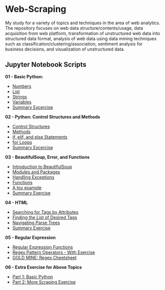 # Web-Scraping
My study for a variety of topics and techniques in the area of web analytics. The repository focuses on web data structure/contents/usage, data acquisition from web platform, transformation of unstructured web data into structured data format, analysis of web data using data mining techniques such as classification/clustering/association, sentiment analysis for business decisions, and visualization of unstructured data. 

## Jupyter Notebook Scripts

**01 - Basic Python:**<br> 
  + [Numbers](https://github.com/Jing0831/Web-Scraping/blob/ee2fa09cc30b36005a6037b739ee2e032a0fb118/01%20Numbers.ipynb) <br>
  + [List](https://github.com/Jing0831/Web-Scraping/blob/ee2fa09cc30b36005a6037b739ee2e032a0fb118/01%20Lists.ipynb)<br>
  + [Strings](https://github.com/Jing0831/Web-Scraping/blob/ee2fa09cc30b36005a6037b739ee2e032a0fb118/01%20Strings.ipynb)<br>
  + [Variables](https://github.com/Jing0831/Web-Scraping/blob/ee2fa09cc30b36005a6037b739ee2e032a0fb118/01%20Variables.ipynb)<br>
  + [Summary Excercise](https://github.com/Jing0831/Web-Scraping/blob/ee2fa09cc30b36005a6037b739ee2e032a0fb118/01%20Summary%20Exercise.ipynb)<br>

**02 - Python: Control Structures and Methods**<br> 
  + [Control Structures](https://github.com/Jing0831/Web-Scraping/blob/2c1a727a119637399fab21acb5e70e5a99373764/02%20Control%20Structures.ipynb)<br>
  + [Methods](https://github.com/Jing0831/Web-Scraping/blob/2c1a727a119637399fab21acb5e70e5a99373764/02%20Methods.ipynb)<br>
  + [if, elif, and else Statements](https://github.com/Jing0831/Web-Scraping/blob/2c1a727a119637399fab21acb5e70e5a99373764/02%20if,%20elif,%20and%20else%20Statements.ipynb)<br>
  + [for Loops](https://github.com/Jing0831/Web-Scraping/blob/2c1a727a119637399fab21acb5e70e5a99373764/02%20for%20Loops.ipynb)<br>
  + [Summary Excercise](https://github.com/Jing0831/Web-Scraping/blob/2c1a727a119637399fab21acb5e70e5a99373764/02%20Summary%20Exercise.ipynb)<br>

**03 - BeautifulSoup, Error, and Functions**<br> 
  + [Introduction to BeautifulSoup](https://github.com/Jing0831/Web-Scraping/blob/e08c6f4231b1540548148135799f4b9df622a624/03%20Introduction%20to%20BeautifulSoup.ipynb)<br>
  + [Modules and Packages](https://github.com/Jing0831/Web-Scraping/blob/e08c6f4231b1540548148135799f4b9df622a624/03%20Modules%20and%20Packages.ipynb)<br>
  + [Handling Exceptions](https://github.com/Jing0831/Web-Scraping/blob/e08c6f4231b1540548148135799f4b9df622a624/03%20Handling%20Exceptions.ipynb)<br>
  + [Functions](https://github.com/Jing0831/Web-Scraping/blob/e08c6f4231b1540548148135799f4b9df622a624/03%20Functions.ipynb)<br>
  + [A toy example](https://github.com/Jing0831/Web-Scraping/blob/e08c6f4231b1540548148135799f4b9df622a624/03%20A%20toy%20example.ipynb)<br>
  + [Summary Exercise](https://github.com/Jing0831/Web-Scraping/blob/e08c6f4231b1540548148135799f4b9df622a624/03%20Summary%20Exercise.ipynb)<br>

**04 - HTML**<br> 
  + [Searching for Tags by Attributes](https://github.com/Jing0831/Web-Scraping/blob/e08c6f4231b1540548148135799f4b9df622a624/04%20Searching%20for%20Tags%20by%20Attributes.ipynb)<br>
  + [Finding the List of Desired Tags](https://github.com/Jing0831/Web-Scraping/blob/e08c6f4231b1540548148135799f4b9df622a624/04%20Finding%20the%20List%20of%20Desired%20Tags.ipynb)<br>
  + [Navigating Parse Trees](https://github.com/Jing0831/Web-Scraping/blob/e08c6f4231b1540548148135799f4b9df622a624/04%20Navigating%20Parse%20Trees.ipynb)<br>
  + [Summary Exercise](https://github.com/Jing0831/Web-Scraping/blob/e08c6f4231b1540548148135799f4b9df622a624/04%20Summary%20Exercise.ipynb)<br>

**05 - Regular Expression**<br> 
  + [Regular Expression Functions](https://github.com/Jing0831/Web-Scraping/blob/e08c6f4231b1540548148135799f4b9df622a624/05%20Regular%20Expression%20Functions.ipynb)<br>
  + [Regex Pattern Operators - With Exercise](https://github.com/Jing0831/Web-Scraping/blob/bbe22900bc35f3a58190f82e1289abe35cd40578/05%20Regex%20Pattern%20Operators%20-%20With%20Exercise.ipynb)<br>
  + [GOLD MINE: Regex Cheetsheet](https://www.rexegg.com/regex-quickstart.html)<br>


**06 - Extra Exercise for Above Topics**<br> 
  + [Part 1: Basic Python](https://github.com/Jing0831/Web-Scraping/blob/e60e7ef4d6b6af5d805e7d3c15ee6d3a27812cee/Part%201_Basic%20Python.ipynb)<br>
  + [Part 2: More Scraping Exercise](https://github.com/Jing0831/Web-Scraping/blob/e60e7ef4d6b6af5d805e7d3c15ee6d3a27812cee/Part%202_Scraping%20Exercise.ipynb)<br>
